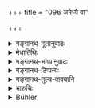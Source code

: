 +++
title = "096 अमेध्ये वा"

+++

<details><summary>गङ्गानथ-मूलानुवादः</summary>

A Brāhmaṇa, stupefied by drunkenness, might tumble down upon unclean things; or he might wrongly recite the Veda; or he might do some other improper act.—(96)
</details>

<details><summary>मेधातिथिः</summary>

**अमेध्ये** **पतनं** देवान्नाशनवद् अर्थवादः । 

- <u>ननु</u> च वैदिकोदाहरणं कथम् अकार्यम् । 

- <u>अत्रोच्यते</u> । तदपेक्षय्**आन्यद्** **अकार्यं कुर्याद्** इति । कथम् अकार्यम्, अशुचेर् वेदाक्षरोच्चारणप्रतिषेधात् ॥११.९६ ॥
</details>

<details><summary>गङ्गानथ-भाष्यानुवादः</summary>

‘*Tumbling on unclean things*’ is purely declamatory, like the mention of ‘the eating of the food of the gods.’

“How can the reciting of Vedic texts ever be an *improper act?*”

The answer to this is that what is meant is that ‘he might do an act which is improper,’ as compared to the reciting of the Veda. Further, why is it impossible for the reciting of Veda to be ‘improper?’ In fact the uttering of Vedic texts has been clearly forbidden for one who is in an unclean condition.—(96)
</details>

<details><summary>गङ्गानथ-टिप्पन्यः</summary>

This verse is quoted in *Vīramitrodaya* (Āhnika, p. 548).
</details>

<details><summary>गङ्गानथ-तुल्य-वाक्यानि</summary>

**(verses 11.94-97)  
**

See Comparative notes for [Verse 11.94].
</details>

<details><summary>भारुचिः</summary>

अर्थवादो ऽयम्, न हेतुः । हेतुत्वे हि स्वल्पिका पीयेत, यावती पीता मदं न जनयति । अमेध्ये पतनादौ चाकार्ये न प्रवर्तयति । अथ वा सप्रत्यनीका मांसभक्षणेन सह पीयमानामेध्यपतनादिदोषं मदभावं न जनयतीति कृत्वा तथा पीयेत ॥ ११.९५ ॥
</details>

<details><summary>Bühler</summary>

097	A Brahmana, stupefied by drunkenness, might fall on something impure, or (improperly) pronounce Vedic (texts), or commit some other act which ought not to be committed.
</details>
